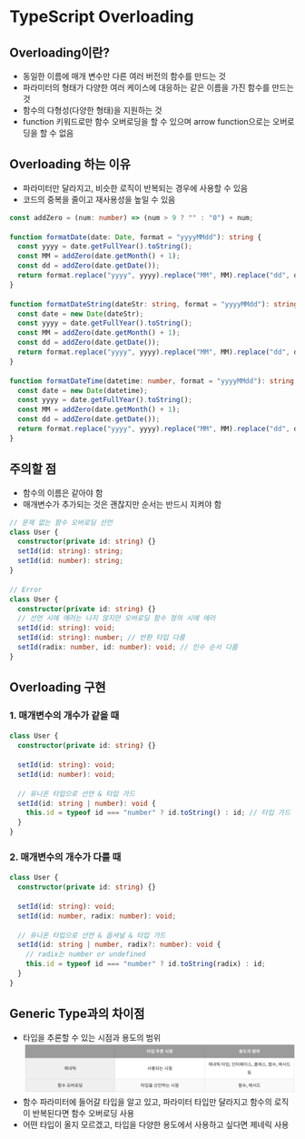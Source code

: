 # TypeScript Overloading

## Overloading이란?

- 동일한 이름에 매개 변수만 다른 여러 버전의 함수를 만드는 것
- 파라미터의 형태가 다양한 여러 케이스에 대응하는 같은 이름을 가진 함수를 만드는 것
- 함수의 다형성(다양한 형태)을 지원하는 것
- function 키워드로만 함수 오버로딩을 할 수 있으며 arrow function으로는 오버로딩을 할 수 없음

## Overloading 하는 이유

- 파라미터만 달라지고, 비슷한 로직이 반복되는 경우에 사용할 수 있음
- 코드의 중복을 줄이고 재사용성을 높일 수 있음

```ts
const addZero = (num: number) => (num > 9 ? "" : "0") + num;

function formatDate(date: Date, format = "yyyyMMdd"): string {
  const yyyy = date.getFullYear().toString();
  const MM = addZero(date.getMonth() + 1);
  const dd = addZero(date.getDate());
  return format.replace("yyyy", yyyy).replace("MM", MM).replace("dd", dd);
}

function formatDateString(dateStr: string, format = "yyyyMMdd"): string {
  const date = new Date(dateStr);
  const yyyy = date.getFullYear().toString();
  const MM = addZero(date.getMonth() + 1);
  const dd = addZero(date.getDate());
  return format.replace("yyyy", yyyy).replace("MM", MM).replace("dd", dd);
}

function formatDateTime(datetime: number, format = "yyyyMMdd"): string {
  const date = new Date(datetime);
  const yyyy = date.getFullYear().toString();
  const MM = addZero(date.getMonth() + 1);
  const dd = addZero(date.getDate());
  return format.replace("yyyy", yyyy).replace("MM", MM).replace("dd", dd);
}
```

## 주의할 점

- 함수의 이름은 같아야 함
- 매개변수가 추가되는 것은 괜찮지만 순서는 반드시 지켜야 함

```ts
// 문제 없는 함수 오버로딩 선언
class User {
  constructor(private id: string) {}
  setId(id: string): string;
  setId(id: number): string;
}

// Error
class User {
  constructor(private id: string) {}
  // 선언 시에 에러는 나지 않지만 오버로딩 함수 정의 시에 에러
  setId(id: string): void;
  setId(id: string): number; // 반환 타입 다름
  setId(radix: number, id: number): void; // 인수 순서 다름
}
```

## Overloading 구현

### 1. 매개변수의 개수가 같을 때

```ts
class User {
  constructor(private id: string) {}

  setId(id: string): void;
  setId(id: number): void;

  // 유니온 타입으로 선언 & 타입 가드
  setId(id: string | number): void {
    this.id = typeof id === "number" ? id.toString() : id; // 타입 가드
  }
}
```

### 2. 매개변수의 개수가 다를 때

```ts
class User {
  constructor(private id: string) {}

  setId(id: string): void;
  setId(id: number, radix: number): void;

  // 유니온 타입으로 선언 & 옵셔널 & 타입 가드
  setId(id: string | number, radix?: number): void {
    // radix는 number or undefined
    this.id = typeof id === "number" ? id.toString(radix) : id;
  }
}
```

## Generic Type과의 차이점

- 타입을 추론할 수 있는 시점과 용도의 범위
  ![타입추론](image/overloading.png)
- 함수 파라미터에 들어갈 타입을 알고 있고, 파라미터 타입만 달라지고 함수의 로직이 반복된다면 함수 오버로딩 사용
- 어떤 타입이 올지 모르겠고, 타입을 다양한 용도에서 사용하고 싶다면 제네릭 사용
